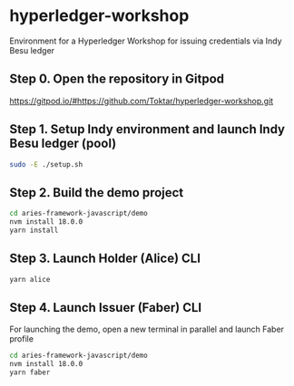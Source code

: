# hyperledger-workshop
Environment for a Hyperledger Workshop for issuing credentials via Indy Besu ledger


## Step 0. Open the repository in Gitpod

https://gitpod.io/#https://github.com/Toktar/hyperledger-workshop.git

## Step 1. Setup Indy environment and launch Indy Besu ledger (pool)

```bash
sudo -E ./setup.sh
```

## Step 2. Build the demo project

```bash
cd aries-framework-javascript/demo
nvm install 18.0.0
yarn install
```

## Step 3. Launch Holder (Alice) CLI

```bash
yarn alice
```

## Step 4. Launch Issuer (Faber) CLI

For launching the demo, open a new terminal in parallel and launch Faber profile

```bash
cd aries-framework-javascript/demo
nvm install 18.0.0
yarn faber
```
